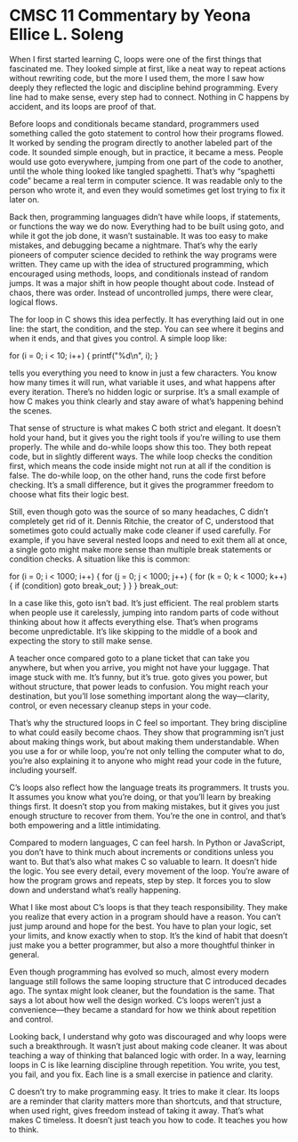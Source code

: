 # CMSC 11 Commentary by Yeona Ellice L. Soleng  

When I first started learning C, loops were one of the first things that fascinated me. They looked simple at first, like a neat way to repeat actions without rewriting code, but the more I used them, the more I saw how deeply they reflected the logic and discipline behind programming. Every line had to make sense, every step had to connect. Nothing in C happens by accident, and its loops are proof of that.

Before loops and conditionals became standard, programmers used something called the goto statement to control how their programs flowed. It worked by sending the program directly to another labeled part of the code. It sounded simple enough, but in practice, it became a mess. People would use goto everywhere, jumping from one part of the code to another, until the whole thing looked like tangled spaghetti. That’s why “spaghetti code” became a real term in computer science. It was readable only to the person who wrote it, and even they would sometimes get lost trying to fix it later on.

Back then, programming languages didn’t have while loops, if statements, or functions the way we do now. Everything had to be built using goto, and while it got the job done, it wasn’t sustainable. It was too easy to make mistakes, and debugging became a nightmare. That’s why the early pioneers of computer science decided to rethink the way programs were written. They came up with the idea of structured programming, which encouraged using methods, loops, and conditionals instead of random jumps. It was a major shift in how people thought about code. Instead of chaos, there was order. Instead of uncontrolled jumps, there were clear, logical flows.

The for loop in C shows this idea perfectly. It has everything laid out in one line: the start, the condition, and the step. You can see where it begins and when it ends, and that gives you control. A simple loop like:

for (i = 0; i < 10; i++) {
    printf("%d\n", i);
}

tells you everything you need to know in just a few characters. You know how many times it will run, what variable it uses, and what happens after every iteration. There’s no hidden logic or surprise. It’s a small example of how C makes you think clearly and stay aware of what’s happening behind the scenes.

That sense of structure is what makes C both strict and elegant. It doesn’t hold your hand, but it gives you the right tools if you’re willing to use them properly. The while and do-while loops show this too. They both repeat code, but in slightly different ways. The while loop checks the condition first, which means the code inside might not run at all if the condition is false. The do-while loop, on the other hand, runs the code first before checking. It’s a small difference, but it gives the programmer freedom to choose what fits their logic best.

Still, even though goto was the source of so many headaches, C didn’t completely get rid of it. Dennis Ritchie, the creator of C, understood that sometimes goto could actually make code cleaner if used carefully. For example, if you have several nested loops and need to exit them all at once, a single goto might make more sense than multiple break statements or condition checks. A situation like this is common:

for (i = 0; i < 1000; i++) {
    for (j = 0; j < 1000; j++) {
        for (k = 0; k < 1000; k++) {
            if (condition)
                goto break_out;
        }
    }
}
break_out:

In a case like this, goto isn’t bad. It’s just efficient. The real problem starts when people use it carelessly, jumping into random parts of code without thinking about how it affects everything else. That’s when programs become unpredictable. It’s like skipping to the middle of a book and expecting the story to still make sense.

A teacher once compared goto to a plane ticket that can take you anywhere, but when you arrive, you might not have your luggage. That image stuck with me. It’s funny, but it’s true. goto gives you power, but without structure, that power leads to confusion. You might reach your destination, but you’ll lose something important along the way—clarity, control, or even necessary cleanup steps in your code.

That’s why the structured loops in C feel so important. They bring discipline to what could easily become chaos. They show that programming isn’t just about making things work, but about making them understandable. When you use a for or while loop, you’re not only telling the computer what to do, you’re also explaining it to anyone who might read your code in the future, including yourself.

C’s loops also reflect how the language treats its programmers. It trusts you. It assumes you know what you’re doing, or that you’ll learn by breaking things first. It doesn’t stop you from making mistakes, but it gives you just enough structure to recover from them. You’re the one in control, and that’s both empowering and a little intimidating.

Compared to modern languages, C can feel harsh. In Python or JavaScript, you don’t have to think much about increments or conditions unless you want to. But that’s also what makes C so valuable to learn. It doesn’t hide the logic. You see every detail, every movement of the loop. You’re aware of how the program grows and repeats, step by step. It forces you to slow down and understand what’s really happening.

What I like most about C’s loops is that they teach responsibility. They make you realize that every action in a program should have a reason. You can’t just jump around and hope for the best. You have to plan your logic, set your limits, and know exactly when to stop. It’s the kind of habit that doesn’t just make you a better programmer, but also a more thoughtful thinker in general.

Even though programming has evolved so much, almost every modern language still follows the same looping structure that C introduced decades ago. The syntax might look cleaner, but the foundation is the same. That says a lot about how well the design worked. C’s loops weren’t just a convenience—they became a standard for how we think about repetition and control.

Looking back, I understand why goto was discouraged and why loops were such a breakthrough. It wasn’t just about making code cleaner. It was about teaching a way of thinking that balanced logic with order. In a way, learning loops in C is like learning discipline through repetition. You write, you test, you fail, and you fix. Each line is a small exercise in patience and clarity.

C doesn’t try to make programming easy. It tries to make it clear. Its loops are a reminder that clarity matters more than shortcuts, and that structure, when used right, gives freedom instead of taking it away. That’s what makes C timeless. It doesn’t just teach you how to code. It teaches you how to think.

